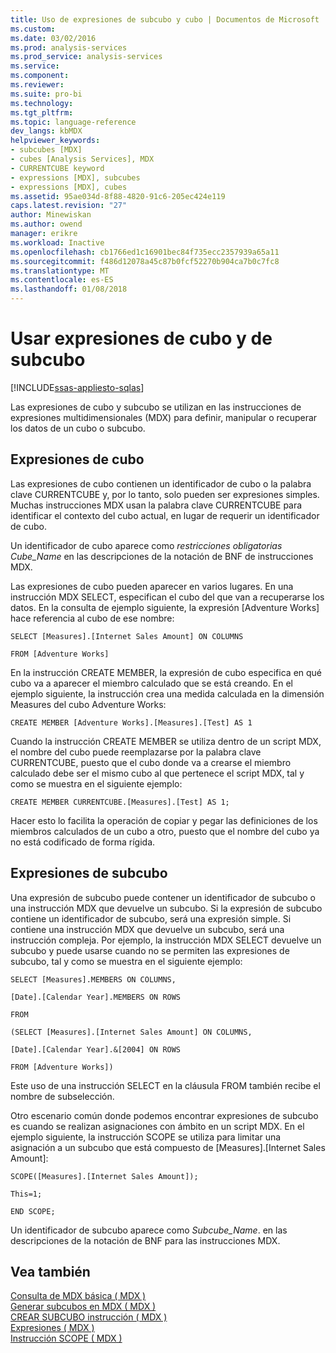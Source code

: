 ```yaml
---
title: Uso de expresiones de subcubo y cubo | Documentos de Microsoft
ms.custom: 
ms.date: 03/02/2016
ms.prod: analysis-services
ms.prod_service: analysis-services
ms.service: 
ms.component: 
ms.reviewer: 
ms.suite: pro-bi
ms.technology: 
ms.tgt_pltfrm: 
ms.topic: language-reference
dev_langs: kbMDX
helpviewer_keywords:
- subcubes [MDX]
- cubes [Analysis Services], MDX
- CURRENTCUBE keyword
- expressions [MDX], subcubes
- expressions [MDX], cubes
ms.assetid: 95ae034d-8f88-4820-91c6-205ec424e119
caps.latest.revision: "27"
author: Minewiskan
ms.author: owend
manager: erikre
ms.workload: Inactive
ms.openlocfilehash: cb1766ed1c16901bec84f735ecc2357939a65a11
ms.sourcegitcommit: f486d12078a45c87b0fcf52270b904ca7b0c7fc8
ms.translationtype: MT
ms.contentlocale: es-ES
ms.lasthandoff: 01/08/2018
---
```

# <a name="using-cube-and-subcube-expressions"></a>Usar expresiones de cubo y de subcubo
[!INCLUDE[ssas-appliesto-sqlas](../includes/ssas-appliesto-sqlas.md)]

  Las expresiones de cubo y subcubo se utilizan en las instrucciones de expresiones multidimensionales (MDX) para definir, manipular o recuperar los datos de un cubo o subcubo.  
  
## <a name="cube-expressions"></a>Expresiones de cubo  
 Las expresiones de cubo contienen un identificador de cubo o la palabra clave CURRENTCUBE y, por lo tanto, solo pueden ser expresiones simples. Muchas instrucciones MDX usan la palabra clave CURRENTCUBE para identificar el contexto del cubo actual, en lugar de requerir un identificador de cubo.  
  
 Un identificador de cubo aparece como *restricciones obligatorias Cube_Name* en las descripciones de la notación de BNF de instrucciones MDX.  
  
 Las expresiones de cubo pueden aparecer en varios lugares. En una instrucción MDX SELECT, especifican el cubo del que van a recuperarse los datos. En la consulta de ejemplo siguiente, la expresión [Adventure Works] hace referencia al cubo de ese nombre:  
  
 `SELECT [Measures].[Internet Sales Amount] ON COLUMNS`  
  
 `FROM [Adventure Works]`  
  
 En la instrucción CREATE MEMBER, la expresión de cubo especifica en qué cubo va a aparecer el miembro calculado que se está creando. En el ejemplo siguiente, la instrucción crea una medida calculada en la dimensión Measures del cubo Adventure Works:  
  
 `CREATE MEMBER [Adventure Works].[Measures].[Test] AS 1`  
  
 Cuando la instrucción CREATE MEMBER se utiliza dentro de un script MDX, el nombre del cubo puede reemplazarse por la palabra clave CURRENTCUBE, puesto que el cubo donde va a crearse el miembro calculado debe ser el mismo cubo al que pertenece el script MDX, tal y como se muestra en el siguiente ejemplo:  
  
 `CREATE MEMBER CURRENTCUBE.[Measures].[Test] AS 1;`  
  
 Hacer esto lo facilita la operación de copiar y pegar las definiciones de los miembros calculados de un cubo a otro, puesto que el nombre del cubo ya no está codificado de forma rígida.  
  
## <a name="subcube-expressions"></a>Expresiones de subcubo  
 Una expresión de subcubo puede contener un identificador de subcubo o una instrucción MDX que devuelve un subcubo. Si la expresión de subcubo contiene un identificador de subcubo, será una expresión simple. Si contiene una instrucción MDX que devuelve un subcubo, será una instrucción compleja. Por ejemplo, la instrucción MDX SELECT devuelve un subcubo y puede usarse cuando no se permiten las expresiones de subcubo, tal y como se muestra en el siguiente ejemplo:  
  
 `SELECT [Measures].MEMBERS ON COLUMNS,`  
  
 `[Date].[Calendar Year].MEMBERS ON ROWS`  
  
 `FROM`  
  
 `(SELECT [Measures].[Internet Sales Amount] ON COLUMNS,`  
  
 `[Date].[Calendar Year].&[2004] ON ROWS`  
  
 `FROM [Adventure Works])`  
  
 Este uso de una instrucción SELECT en la cláusula FROM también recibe el nombre de subselección.  
  
 Otro escenario común donde podemos encontrar expresiones de subcubo es cuando se realizan asignaciones con ámbito en un script MDX. En el ejemplo siguiente, la instrucción SCOPE se utiliza para limitar una asignación a un subcubo que está compuesto de [Measures].[Internet Sales Amount]:  
  
 `SCOPE([Measures].[Internet Sales Amount]);`  
  
 `This=1;`  
  
 `END SCOPE;`  
  
 Un identificador de subcubo aparece como *Subcube_Name*. en las descripciones de la notación de BNF para las instrucciones MDX.  
  
## <a name="see-also"></a>Vea también  
 [Consulta de MDX básica &#40; MDX &#41;](../analysis-services/multidimensional-models/mdx/mdx-query-the-basic-query.md)   
 [Generar subcubos en MDX &#40; MDX &#41;](../analysis-services/multidimensional-models/mdx/building-subcubes-in-mdx-mdx.md)   
 [CREAR SUBCUBO instrucción &#40; MDX &#41;](../mdx/mdx-data-definition-create-subcube.md)   
 [Expresiones &#40; MDX &#41;](../mdx/expressions-mdx.md)   
 [Instrucción SCOPE &#40; MDX &#41;](../mdx/mdx-scripting-scope.md)  
  
  
